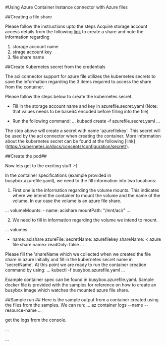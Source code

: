 #Using Azure Container Instance connector with Azure files

##Creating a file share

Please follow the instructions upto the steps Acquire storage account access details from the following [link](
https://docs.microsoft.com/en-us/azure/container-instances/container-instances-mounting-azure-files-volume)
to create a share and note the information regarding 

1. storage account name
2. strage account key
3. file share name

##Create Kubernetes secret from the credentials

The aci connector support for azure file utilizes the kubernetes secrets to save the information regarding the 
3 items required to access the share from the container. 

Please follow the steps below to create the kubernetes secret. 

- Fill in the storage account name and key in azurefile.secret.yaml 
   (Note: that values needs to be base64 encoded before filling into the file)
    

- Run the following command:
...
kubectl create -f azurefile.secret.yaml
...

The step above will create a secret with name 'azurefilekey'. This secret will be used by the aci connector when creating the container.
More information about the kubernetes secret can be found at the following [link] (https://kubernetes.io/docs/concepts/configuration/secret/).


##Create the pod## 

Now lets get to the exciting stuff :-)

In the container specifications (example provided in busybox.azurefile.yaml), we need to the fill information into two locations:

1. First one is the information regarding the volume mounts. This indicates where we intend the container to mount 
the volume and the name of the volume. In our case the volume is an azure file share.

...
    volumeMounts:
     - name: acishare
       mountPath: "/mnt/aci/"
...

2. We need to fill in information regarding the volume we intend to mount.

...
  volumes:
   - name: acishare
     azureFile:
       secretName: azurefilekey
       shareName: < azure file share name>
       readOnly: false
...

Please fill the 'shareName which we collected when we created the file share in azure initially and fill in the kubernetes 
secret name in 'secretName'. At this point we are ready to run the container creation command by using:
...
kubectl -f busybox.azurefile.yaml
...

Example container spec can be found in busybox.azurefile.yaml. Sample docker file is provided with the samples for reference on 
how to create an busybox image which watches the mounted azure file share.


##Sample run ##
Here is the sample output from a container created using the files from the samples. We can run:
...
az container logs --name <container name> --resource-name <resource name>
...

get the logs from the console.

...


...
